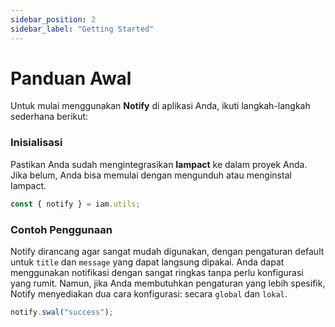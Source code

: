 ```yaml
---
sidebar_position: 2
sidebar_label: "Getting Started"
---
```


# Panduan Awal

Untuk mulai menggunakan **Notify** di aplikasi Anda, ikuti langkah-langkah sederhana berikut:

### Inisialisasi

Pastikan Anda sudah mengintegrasikan **Iampact** ke dalam proyek Anda. Jika belum, Anda bisa memulai dengan mengunduh atau menginstal Iampact.

```js
const { notify } = iam.utils;
```

### Contoh Penggunaan

Notify dirancang agar sangat mudah digunakan, dengan pengaturan default untuk `title` dan `message` yang dapat langsung dipakai. Anda dapat menggunakan notifikasi dengan sangat ringkas tanpa perlu konfigurasi yang rumit. Namun, jika Anda membutuhkan pengaturan yang lebih spesifik, Notify menyediakan dua cara konfigurasi: secara `global` dan `lokal`.

```js
notify.swal("success");
```
